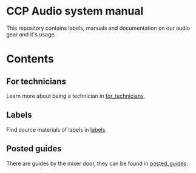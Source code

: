 # CCP Audio system manual

This repository contains labels, manuals and documentation on our audio gear and it's usage.

# Contents

## For technicians

Learn more about being a technician in [for_technicians](for_technicians). 

## Labels

Find source materials of labels in  [labels](labels).

## Posted guides

There are guides by the mixer door, they can be found in [posted_guides](posted_guides).
